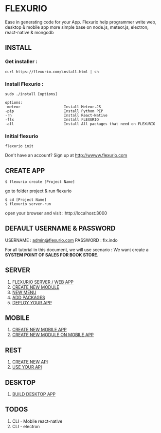 # FLEXURIO
Ease in generating code for your App. Flexurio help programmer write web, desktop & mobile app more simple base on node.js, meteor.js, electron, react-native & mongodb

## INSTALL
### Get installer :
```
curl https://flexurio.com/install.html | sh

```

### Install Flexurio  :
```
sudo ./install [options]

```

```
options:
-meteor                    Install Meteor.JS
-pip                       Install Python PIP
-rn                        Install React-Native
-flx                       Install FLEXURIO
-all                       Install All packages that need on FLEXURIO
```

### Initial flexurio
```
flexurio init

```
Don't have an account? Sign up at http://wwww.flexurio.com



## CREATE APP
```
$ flexurio create [Project Name]

```

go to folder project & run flexurio

```
$ cd [Project Name]
$ flexurio server-run
```

open your browser and visit : http://localhost:3000

## DEFAULT USERNAME & PASSWORD
USERNAME : admin@flexurio.com
PASSWORD : flx.indo



For all tutorial in this document, we will use scenario : We want create a **SYSTEM POINT OF SALES FOR BOOK STORE**.


## SERVER
1. [FLEXURIO SERVER / WEB APP](https://vneu.github.io/FLEXURIO-CLI/doc/server_init)
2. [CREATE NEW MODULE](https://vneu.github.io/FLEXURIO-CLI/doc/server_createmodule)
3. [NEW MENU](https://vneu.github.io/FLEXURIO-CLI/doc/server_menu)
4. [ADD PACKAGES](https://vneu.github.io/FLEXURIO-CLI/doc/server_addpackages)
5. [DEPLOY YOUR APP](https://vneu.github.io/FLEXURIO-CLI/doc/server_deploy)

## MOBILE
1. [CREATE NEW MOBILE APP](https://vneu.github.io/FLEXURIO-CLI/doc/mobile_init)
2. [CREATE NEW MODULE ON MOBILE APP](https://vneu.github.io/FLEXURIO-CLI/doc/mobile_createmodule)

## REST
1. [CREATE NEW API](https://vneu.github.io/FLEXURIO-CLI/doc/api_create)
2. [USE YOUR API](https://vneu.github.io/FLEXURIO-CLI/doc/api_usage)

## DESKTOP
1. [BUILD DESKTOP APP](https://vneu.github.io/FLEXURIO-CLI/doc/desktop_init)




## TODOS
1. CLI - Mobile react-native
2. CLI - electron

